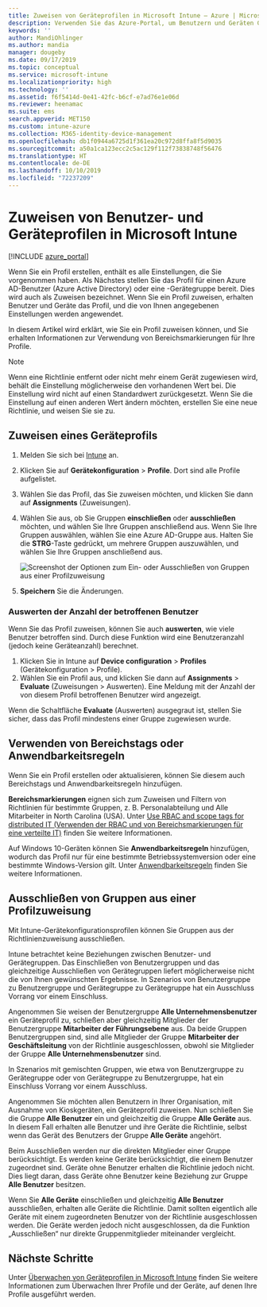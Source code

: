 ```yaml
---
title: Zuweisen von Geräteprofilen in Microsoft Intune – Azure | Microsoft-Dokumentation
description: Verwenden Sie das Azure-Portal, um Benutzern und Geräten Geräteprofile und Richtlinien zuzuweisen. Informationen zum Ausschließen von Gruppen von einer Profilzuweisung in Microsoft Intune.
keywords: ''
author: MandiOhlinger
ms.author: mandia
manager: dougeby
ms.date: 09/17/2019
ms.topic: conceptual
ms.service: microsoft-intune
ms.localizationpriority: high
ms.technology: ''
ms.assetid: f6f5414d-0e41-42fc-b6cf-e7ad76e1e06d
ms.reviewer: heenamac
ms.suite: ems
search.appverid: MET150
ms.custom: intune-azure
ms.collection: M365-identity-device-management
ms.openlocfilehash: db1f0944a6725d1f361ea20c972d8ffa8f5d9035
ms.sourcegitcommit: a50a1ca123ecc2c5ac129f112f73838748f56476
ms.translationtype: HT
ms.contentlocale: de-DE
ms.lasthandoff: 10/10/2019
ms.locfileid: "72237209"
---
```

# <a name="assign-user-and-device-profiles-in-microsoft-intune"></a>Zuweisen von Benutzer- und Geräteprofilen in Microsoft Intune

[!INCLUDE [azure_portal](../includes/azure_portal.md)]

Wenn Sie ein Profil erstellen, enthält es alle Einstellungen, die Sie vorgenommen haben. Als Nächstes stellen Sie das Profil für einen Azure AD-Benutzer (Azure Active Directory) oder eine -Gerätegruppe bereit. Dies wird auch als Zuweisen bezeichnet. Wenn Sie ein Profil zuweisen, erhalten Benutzer und Geräte das Profil, und die von Ihnen angegebenen Einstellungen werden angewendet.

In diesem Artikel wird erklärt, wie Sie ein Profil zuweisen können, und Sie erhalten Informationen zur Verwendung von Bereichsmarkierungen für Ihre Profile.

> [!NOTE]  
> Wenn eine Richtlinie entfernt oder nicht mehr einem Gerät zugewiesen wird, behält die Einstellung möglicherweise den vorhandenen Wert bei. Die Einstellung wird nicht auf einen Standardwert zurückgesetzt. Wenn Sie die Einstellung auf einen anderen Wert ändern möchten, erstellen Sie eine neue Richtlinie, und weisen Sie sie zu.

## <a name="assign-a-device-profile"></a>Zuweisen eines Geräteprofils

1. Melden Sie sich bei [Intune](https://go.microsoft.com/fwlink/?linkid=2090973) an.
2. Klicken Sie auf **Gerätekonfiguration** > **Profile**. Dort sind alle Profile aufgelistet.
3. Wählen Sie das Profil, das Sie zuweisen möchten, und klicken Sie dann auf **Assignments** (Zuweisungen).
4. Wählen Sie aus, ob Sie Gruppen **einschließen** oder **ausschließen** möchten, und wählen Sie Ihre Gruppen anschließend aus. Wenn Sie Ihre Gruppen auswählen, wählen Sie eine Azure AD-Gruppe aus. Halten Sie die **STRG**-Taste gedrückt, um mehrere Gruppen auszuwählen, und wählen Sie Ihre Gruppen anschließend aus.

    ![Screenshot der Optionen zum Ein- oder Ausschließen von Gruppen aus einer Profilzuweisung](./media/device-profile-assign/group-include-exclude.png)

5. **Speichern** Sie die Änderungen.

### <a name="evaluate-how-many-users-are-targeted"></a>Auswerten der Anzahl der betroffenen Benutzer

Wenn Sie das Profil zuweisen, können Sie auch **auswerten**, wie viele Benutzer betroffen sind. Durch diese Funktion wird eine Benutzeranzahl (jedoch keine Geräteanzahl) berechnet.

1. Klicken Sie in Intune auf **Device configuration** > **Profiles** (Gerätekonfiguration > Profile).
2. Wählen Sie ein Profil aus, und klicken Sie dann auf **Assignments** > **Evaluate** (Zuweisungen > Auswerten). Eine Meldung mit der Anzahl der von diesem Profil betroffenen Benutzer wird angezeigt.

Wenn die Schaltfläche **Evaluate** (Auswerten) ausgegraut ist, stellen Sie sicher, dass das Profil mindestens einer Gruppe zugewiesen wurde.

## <a name="use-scope-tags-or-applicability-rules"></a>Verwenden von Bereichstags oder Anwendbarkeitsregeln

Wenn Sie ein Profil erstellen oder aktualisieren, können Sie diesem auch Bereichstags und Anwendbarkeitsregeln hinzufügen.

**Bereichsmarkierungen** eignen sich zum Zuweisen und Filtern von Richtlinien für bestimmte Gruppen, z. B. Personalabteilung und Alle Mitarbeiter in North Carolina (USA). Unter [Use RBAC and scope tags for distributed IT (Verwenden der RBAC und von Bereichsmarkierungen für eine verteilte IT)](../fundamentals/scope-tags.md) finden Sie weitere Informationen.

Auf Windows 10-Geräten können Sie **Anwendbarkeitsregeln** hinzufügen, wodurch das Profil nur für eine bestimmte Betriebssystemversion oder eine bestimmte Windows-Version gilt. Unter [Anwendbarkeitsregeln](device-profile-create.md#applicability-rules) finden Sie weitere Informationen.

## <a name="exclude-groups-from-a-profile-assignment"></a>Ausschließen von Gruppen aus einer Profilzuweisung

Mit Intune-Gerätekonfigurationsprofilen können Sie Gruppen aus der Richtlinienzuweisung ausschließen.

Intune betrachtet keine Beziehungen zwischen Benutzer- und Gerätegruppen. Das Einschließen von Benutzergruppen und das gleichzeitige Ausschließen von Gerätegruppen liefert möglicherweise nicht die von Ihnen gewünschten Ergebnisse. In Szenarios von Benutzergruppe zu Benutzergruppe und Gerätegruppe zu Gerätegruppe hat ein Ausschluss Vorrang vor einem Einschluss.

Angenommen Sie weisen der Benutzergruppe **Alle Unternehmensbenutzer** ein Geräteprofil zu, schließen aber gleichzeitig Mitglieder der Benutzergruppe **Mitarbeiter der Führungsebene** aus. Da beide Gruppen Benutzergruppen sind, sind alle Mitglieder der Gruppe **Mitarbeiter der Geschäftsleitung** von der Richtlinie ausgeschlossen, obwohl sie Mitglieder der Gruppe **Alle Unternehmensbenutzer** sind.

In Szenarios mit gemischten Gruppen, wie etwa von Benutzergruppe zu Gerätegruppe oder von Gerätegruppe zu Benutzergruppe, hat ein Einschluss Vorrang vor einem Ausschluss.

Angenommen Sie möchten allen Benutzern in Ihrer Organisation, mit Ausnahme von Kioskgeräten, ein Geräteprofil zuweisen. Nun schließen Sie die Gruppe **Alle Benutzer** ein und gleichzeitig die Gruppe **Alle Geräte** aus. In diesem Fall erhalten alle Benutzer und ihre Geräte die Richtlinie, selbst wenn das Gerät des Benutzers der Gruppe **Alle Geräte** angehört.

Beim Ausschließen werden nur die direkten Mitglieder einer Gruppe berücksichtigt. Es werden keine Geräte berücksichtigt, die einem Benutzer zugeordnet sind. Geräte ohne Benutzer erhalten die Richtlinie jedoch nicht. Dies liegt daran, dass Geräte ohne Benutzer keine Beziehung zur Gruppe **Alle Benutzer** besitzen.

Wenn Sie **Alle Geräte** einschließen und gleichzeitig **Alle Benutzer** ausschließen, erhalten alle Geräte die Richtlinie. Damit sollten eigentlich alle Geräte mit einem zugeordneten Benutzer von der Richtlinie ausgeschlossen werden. Die Geräte werden jedoch nicht ausgeschlossen, da die Funktion „Ausschließen“ nur direkte Gruppenmitglieder miteinander vergleicht.

## <a name="next-steps"></a>Nächste Schritte

Unter [Überwachen von Geräteprofilen in Microsoft Intune](device-profile-monitor.md) finden Sie weitere Informationen zum Überwachen Ihrer Profile und der Geräte, auf denen Ihre Profile ausgeführt werden.
